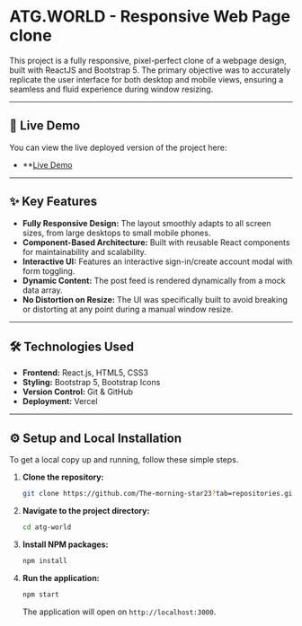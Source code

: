 # ATG.WORLD - Responsive Web Page clone

This project is a fully responsive, pixel-perfect clone of a webpage design, built with ReactJS and Bootstrap 5. The primary objective was to accurately replicate the user interface for both desktop and mobile views, ensuring a seamless and fluid experience during window resizing.

---

## 🚀 Live Demo

You can view the live deployed version of the project here:

- **[Live Demo](https://atg-world-topaz.vercel.app/)

---

## ✨ Key Features

- **Fully Responsive Design:** The layout smoothly adapts to all screen sizes, from large desktops to small mobile phones.
- **Component-Based Architecture:** Built with reusable React components for maintainability and scalability.
- **Interactive UI:** Features an interactive sign-in/create account modal with form toggling.
- **Dynamic Content:** The post feed is rendered dynamically from a mock data array.
- **No Distortion on Resize:** The UI was specifically built to avoid breaking or distorting at any point during a manual window resize.

---

## 🛠️ Technologies Used

- **Frontend:** React.js, HTML5, CSS3
- **Styling:** Bootstrap 5, Bootstrap Icons
- **Version Control:** Git & GitHub
- **Deployment:** Vercel

---

## ⚙️ Setup and Local Installation

To get a local copy up and running, follow these simple steps.

1.  **Clone the repository:**
    ```sh
    git clone https://github.com/The-morning-star23?tab=repositories.git
    ```
2.  **Navigate to the project directory:**
    ```sh
    cd atg-world
    ```
3.  **Install NPM packages:**
    ```sh
    npm install
    ```
4.  **Run the application:**
    ```sh
    npm start
    ```
    The application will open on `http://localhost:3000`.
